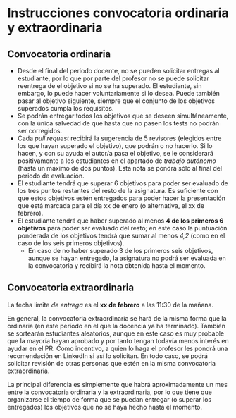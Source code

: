 # Instrucciones convocatoria ordinaria y extraordinaria

## Convocatoria ordinaria

* Desde el final del periodo docente, no se pueden solicitar entregas al
  estudiante, por lo que por parte del profesor no se puede solicitar reentrega
  de el objetivo si no se ha superado. El estudiante, sin embargo, lo puede
  hacer voluntariamente si lo desea. Puede también pasar al objetivo siguiente,
  siempre que el conjunto de los objetivos superados cumpla los requisitos.
* Se podrán entregar todos los objetivos que se deseen simultáneamente, con la
  única salvedad de que hasta que no pasen los tests no podrán ser corregidos.
* Cada *pull request* recibirá la sugerencia de 5 revisores (elegidos entre los
  que hayan superado el objetivo), que podrán o no
  hacerlo. Si lo hacen, y con su ayuda el autor/a pasa el objetivo, se le
  considerará positivamente a los estudiantes en el apartado de *trabajo
  autónomo* (hasta un máximo de dos puntos). Esta nota se pondrá sólo al final
  del periodo de evaluación.
* El estudiante tendrá que superar 6 objetivos para poder ser evaluado de los
  tres puntos restantes del resto de la asignatura. Es suficiente con que estos
  objetivos estén entregados para poder hacer la presentación que está marcada
  para el día xx de enero (o alternativa, el xx de febrero).
* El estudiante tendrá que haber superado al menos **4 de los primeros 6
  objetivos** para poder ser evaluado del resto; en este caso la puntuación
  ponderada de los objetivos tendrá que sumar al menos *4,2* (como en el caso de
  los seis primeros objetivos).
  * En caso de no haber superado 3 de los primeros seis objetivos, aunque se
    hayan entregado, la asignatura no podrá ser evaluada en la convocatoria y
    recibirá la nota obtenida hasta el momento.

## Convocatoria extraordinaria

La fecha límite *de entrega* es el **xx de febrero** a las 11:30 de la mañana.

En general, la convocatoria extraordinaria se hará de la misma forma que la
ordinaria (en este período en el que la docencia ya ha terminado). También se
sortearán estudiantes aleatorios, aunque en este caso es
muy probable que la mayoría hayan aprobado y por tanto tengan todavía menos
interés en ayudar en el PR. Como incentivo, a quien lo haga el
profesor les pondrá una recomendación en LinkedIn si así lo solicitan. En todo
caso, se podrá solicitar revisión de otras personas que estén en la misma
convocatoria extraordinaria.

La principal diferencia es simplemente que habrá aproximadamente un mes entre la
convocatoria ordinaria y la extraordinaria, por lo que tiene que organizarse el
tiempo de forma que se puedan entregar (o superar los entregados) los objetivos
que no se haya hecho hasta el momento.
